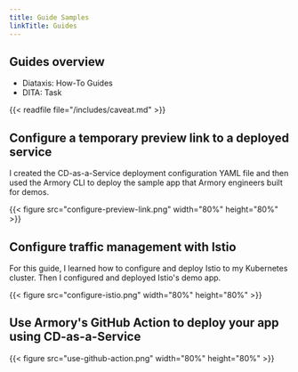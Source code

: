 ```yaml
---
title: Guide Samples
linkTitle: Guides
---
```



## Guides overview

- Diataxis: How-To Guides
- DITA: Task

{{< readfile file="/includes/caveat.md" >}}

## Configure a temporary preview link to a deployed service

I created the CD-as-a-Service deployment configuration YAML file and then used the Armory CLI to deploy the sample app that Armory engineers built for demos.

{{< figure src="configure-preview-link.png" width="80%" height="80%" >}}

## Configure traffic management with Istio

For this guide, I learned how to configure and deploy Istio to my Kubernetes cluster. Then I configured and deployed Istio's demo app.

{{< figure src="configure-istio.png"  width="80%" height="80%" >}}

## Use Armory's GitHub Action to deploy your app using CD-as-a-Service



{{< figure src="use-github-action.png"  width="80%" height="80%" >}}
